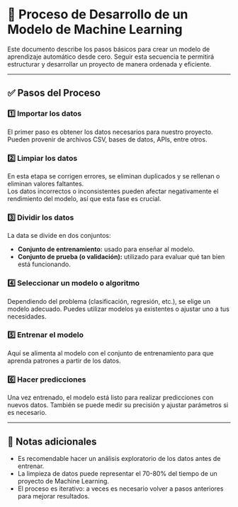 # 🧠 Proceso de Desarrollo de un Modelo de Machine Learning

Este documento describe los pasos básicos para crear un modelo de aprendizaje automático desde cero. Seguir esta secuencia te permitirá estructurar y desarrollar un proyecto de manera ordenada y eficiente.

---

## ✅ Pasos del Proceso

### 1️⃣ Importar los datos  
El primer paso es obtener los datos necesarios para nuestro proyecto. Pueden provenir de archivos CSV, bases de datos, APIs, entre otros.

### 2️⃣ Limpiar los datos  
En esta etapa se corrigen errores, se eliminan duplicados y se rellenan o eliminan valores faltantes.  
Los datos incorrectos o inconsistentes pueden afectar negativamente el rendimiento del modelo, así que esta fase es crucial.

### 3️⃣ Dividir los datos  
La data se divide en dos conjuntos:
- **Conjunto de entrenamiento:** usado para enseñar al modelo.
- **Conjunto de prueba (o validación):** utilizado para evaluar qué tan bien está funcionando.

### 4️⃣ Seleccionar un modelo o algoritmo  
Dependiendo del problema (clasificación, regresión, etc.), se elige un modelo adecuado. Puedes utilizar modelos ya existentes o ajustar uno a tus necesidades.

### 5️⃣ Entrenar el modelo  
Aquí se alimenta al modelo con el conjunto de entrenamiento para que aprenda patrones a partir de los datos.

### 6️⃣ Hacer predicciones  
Una vez entrenado, el modelo está listo para realizar predicciones con nuevos datos. También se puede medir su precisión y ajustar parámetros si es necesario.

---

## 📌 Notas adicionales

- Es recomendable hacer un análisis exploratorio de los datos antes de entrenar.
- La limpieza de datos puede representar el 70-80% del tiempo de un proyecto de Machine Learning.
- El proceso es iterativo: a veces es necesario volver a pasos anteriores para mejorar resultados.
